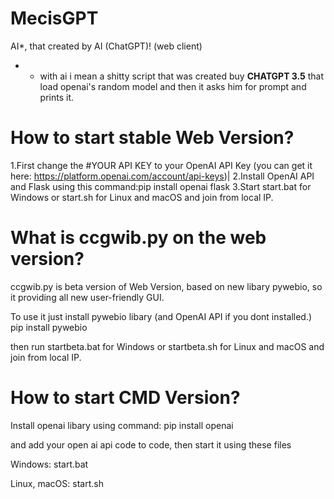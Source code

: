 # MecisGPT
AI*, that created by AI (ChatGPT)! (web client)

* - with ai i mean a shitty script that was created buy **CHATGPT 3.5** that load openai's random model and then it asks him for prompt and prints it.

# How to start stable Web Version?
1.First change the #YOUR API KEY to your OpenAI API Key (you can get it here: https://platform.openai.com/account/api-keys)|
2.Install OpenAI API and Flask using this command:pip install openai flask
3.Start start.bat for Windows or start.sh for Linux and macOS and join from local IP.

# What is ccgwib.py on the web version?
ccgwib.py is beta version of Web Version, based on new libary pywebio, so it providing all new user-friendly GUI.

To use it just install pywebio libary (and OpenAI API if you dont installed.)
pip install pywebio

then run startbeta.bat for Windows or startbeta.sh for Linux and macOS and join from local IP.

# How to start CMD Version?
Install openai libary using command:
pip install openai

and add your open ai api code to code, then start it using these files

Windows:
start.bat

Linux, macOS:
start.sh
